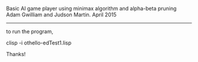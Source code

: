 Basic AI game player using minimax algorithm and alpha-beta pruning
Adam Gwilliam and Judson Martin. April 2015

**********************************************************************

to run the program,
   
   clisp -i othello-edTest1.lisp

Thanks! 